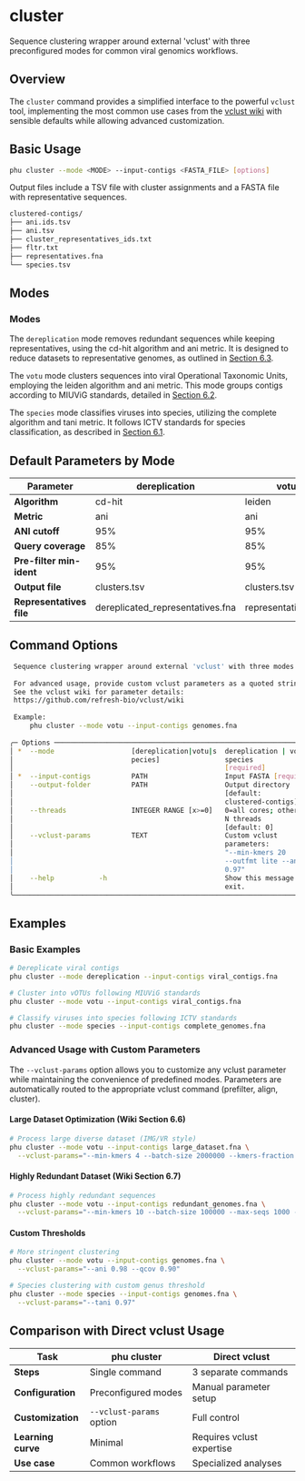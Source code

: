 # cluster

Sequence clustering wrapper around external 'vclust' with three preconfigured modes for common viral genomics workflows.

## Overview

The `cluster` command provides a simplified interface to the powerful `vclust` tool, implementing the most common use cases from the [vclust wiki](https://github.com/refresh-bio/vclust/wiki/6-Use-cases) with sensible defaults while allowing advanced customization.

## Basic Usage

```bash
phu cluster --mode <MODE> --input-contigs <FASTA_FILE> [options]
```

Output files include a TSV file with cluster assignments and a FASTA file with representative sequences.

```bash
clustered-contigs/
├── ani.ids.tsv
├── ani.tsv
├── cluster_representatives_ids.txt
├── fltr.txt
├── representatives.fna
└── species.tsv
```


## Modes

### Modes

The `dereplication` mode removes redundant sequences while keeping representatives, using the cd-hit algorithm and ani metric. It is designed to reduce datasets to representative genomes, as outlined in [Section 6.3](https://github.com/refresh-bio/vclust/wiki/6-Use-cases#63-dereplicate-viral-contigs-into-representative-genomes).

The `votu` mode clusters sequences into viral Operational Taxonomic Units, employing the leiden algorithm and ani metric. This mode groups contigs according to MIUViG standards, detailed in [Section 6.2](https://github.com/refresh-bio/vclust/wiki/6-Use-cases#62-assign-viral-contigs-into-votus-following-miuvig-standards).

The `species` mode classifies viruses into species, utilizing the complete algorithm and tani metric. It follows ICTV standards for species classification, as described in [Section 6.1](https://github.com/refresh-bio/vclust/wiki/6-Use-cases#61-classify-viruses-into-species-and-genera-following-ictv-standards).

## Default Parameters by Mode

| Parameter | dereplication | votu | species |
|-----------|---------------|------|---------|
| **Algorithm** | cd-hit | leiden | complete |
| **Metric** | ani | ani | tani |
| **ANI cutoff** | 95% | 95% | 95% |
| **Query coverage** | 85% | 85% | None |
| **Pre-filter min-ident** | 95% | 95% | 70% |
| **Output file** | clusters.tsv | clusters.tsv | species.tsv |
| **Representatives file** | dereplicated_representatives.fna | representatives.fna | representatives.fna |

## Command Options

```bash 
 Sequence clustering wrapper around external 'vclust' with three modes.      
                                                                             
 For advanced usage, provide custom vclust parameters as a quoted string.    
 See the vclust wiki for parameter details:                                  
 https://github.com/refresh-bio/vclust/wiki                                  
                                                                             
 Example:                                                                    
     phu cluster --mode votu --input-contigs genomes.fna                                               
                                                                             
╭─ Options ─────────────────────────────────────────────────────────────────╮
│ *  --mode                   [dereplication|votu|s  dereplication | votu | │
│                             pecies]                species                │
│                                                    [required]             │
│ *  --input-contigs          PATH                   Input FASTA [required] │
│    --output-folder          PATH                   Output directory       │
│                                                    [default:              │
│                                                    clustered-contigs]     │
│    --threads                INTEGER RANGE [x>=0]   0=all cores; otherwise │
│                                                    N threads              │
│                                                    [default: 0]           │
│    --vclust-params          TEXT                   Custom vclust          │
│                                                    parameters:            │
│                                                    "--min-kmers 20        │
│                                                    --outfmt lite --ani    │
│                                                    0.97"                  │
│    --help           -h                             Show this message and  │
│                                                    exit.                  │
╰───────────────────────────────────────────────────────────────────────────╯
```

## Examples

### Basic Examples

```bash
# Dereplicate viral contigs
phu cluster --mode dereplication --input-contigs viral_contigs.fna

# Cluster into vOTUs following MIUViG standards
phu cluster --mode votu --input-contigs viral_contigs.fna

# Classify viruses into species following ICTV standards
phu cluster --mode species --input-contigs complete_genomes.fna
```

### Advanced Usage with Custom Parameters

The `--vclust-params` option allows you to customize any vclust parameter while maintaining the convenience of predefined modes. Parameters are automatically routed to the appropriate vclust command (prefilter, align, cluster).

#### Large Dataset Optimization (Wiki Section 6.6)

```bash
# Process large diverse dataset (IMG/VR style)
phu cluster --mode votu --input-contigs large_dataset.fna \
  --vclust-params="--min-kmers 4 --batch-size 2000000 --kmers-fraction 0.2 --outfmt lite"
```

#### Highly Redundant Dataset (Wiki Section 6.7)

```bash
# Process highly redundant sequences
phu cluster --mode votu --input-contigs redundant_genomes.fna \
  --vclust-params="--min-kmers 10 --batch-size 100000 --max-seqs 1000 --outfmt lite --ani 0.97 --qcov 0.95"
```

#### Custom Thresholds

```bash
# More stringent clustering
phu cluster --mode votu --input-contigs genomes.fna \
  --vclust-params="--ani 0.98 --qcov 0.90"

# Species clustering with custom genus threshold
phu cluster --mode species --input-contigs genomes.fna \
  --vclust-params="--tani 0.97"
```

## Comparison with Direct vclust Usage

| Task | phu cluster | Direct vclust |
|------|-------------|---------------|
| **Steps** | Single command | 3 separate commands |
| **Configuration** | Preconfigured modes | Manual parameter setup |
| **Customization** | `--vclust-params` option | Full control |
| **Learning curve** | Minimal | Requires vclust expertise |
| **Use case** | Common workflows | Specialized analyses |